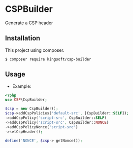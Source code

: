 # CSPBuilder
Generate a CSP header 

## Installation
This project using composer.
```
$ composer require kingsoft/csp-builder
```

## Usage
 * Example:
```php
<?php
use CSP\CspBuilder;

$csp = new CspBuilder();
$csp->addCspPolicies('default-src', [CspBuilder::SELF]);
->addCspPolicy('script-src', CspBuilder::SELF)
->addCspPolicy('script-src', CspBuilder::NONCE)
->addCspPolicyNonce('script-src')
->setCspHeader();

define('NONCE', $csp-> getNonce());


```